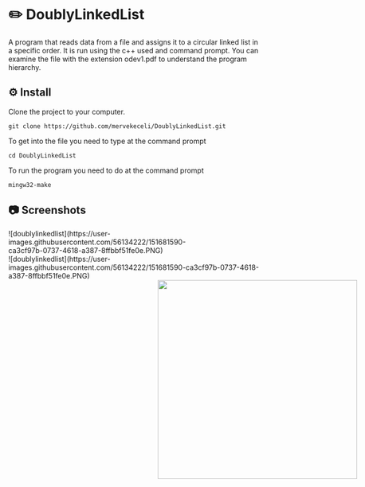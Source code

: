 # ✏️ DoublyLinkedList

A program that reads data from a file and assigns it to a circular linked list in a specific order. It is run using the c++ used and command prompt. You can examine the file with the extension odev1.pdf to understand the program hierarchy.

## ⚙️ Install

Clone the project to your computer.
```
git clone https://github.com/mervekeceli/DoublyLinkedList.git
```

To get into the file you need to type at the command prompt
```
cd DoublyLinkedList
```

To run the program you need to do at the command prompt
```
mingw32-make
```

## 📷 Screenshots
<div style="width:400px;">
![doublylinkedlist](https://user-images.githubusercontent.com/56134222/151681590-ca3cf97b-0737-4618-a387-8ffbbf51fe0e.PNG)
</div>
![doublylinkedlist](https://user-images.githubusercontent.com/56134222/151681590-ca3cf97b-0737-4618-a387-8ffbbf51fe0e.PNG)
<div style="display: flex; width: 1000px; justify-content: space-evenly;">
  <img src="![doublylinkedlist](https://user-images.githubusercontent.com/56134222/151681590-ca3cf97b-0737-4618-a387-8ffbbf51fe0e.PNG)" width="400px;" alt=""/>
</div>


